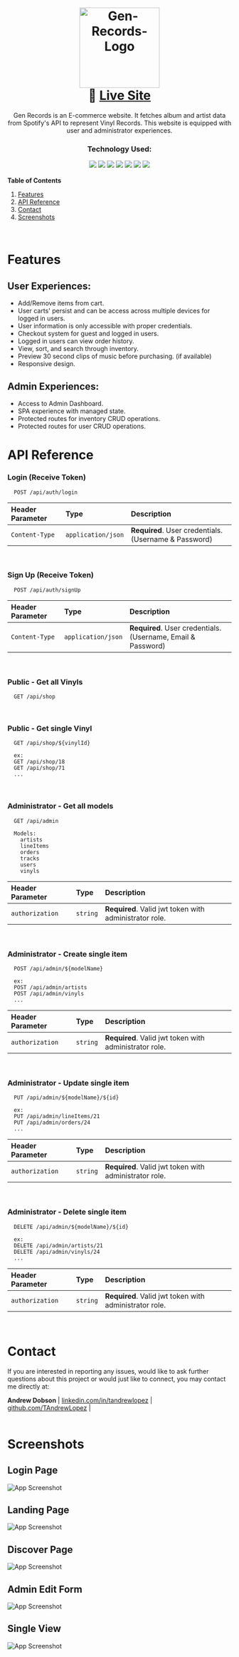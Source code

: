 <!-- HEADER -->
<!-- https://i.imgur.com/ncCnsz4.png -->
<h1 align="center">
  <img alt="Gen-Records-Logo" src="https://t3.ftcdn.net/jpg/03/97/28/72/360_F_397287263_ygZgewKcJm8bLTYkaEuHYUNTM6ptx2Bl.jpg" width=180/><br/>
  🔗 <a href="https://gen-records.vercel.app/">Live Site</a>
</h1>

<!-- BRIEF DESCRIPTION -->
<p align="center">
Gen Records is an E-commerce website. It fetches album and artist data from Spotify's API to represent Vinyl Records. This website is equipped with user and administrator experiences.
</p>

<div align="center">

### Technology Used:

<img src="https://img.shields.io/badge/React-20232A?style=for-the-badge&logo=react&logoColor=61DAFB"/>
<img src="https://img.shields.io/badge/next.js-000000?style=for-the-badge&logo=nextdotjs&logoColor=white" />
<img src="https://img.shields.io/badge/Sequelize-52B0E7?style=for-the-badge&logo=Sequelize&logoColor=white" />
<img src="https://img.shields.io/badge/Tailwind_CSS-38B2AC?style=for-the-badge&logo=tailwind-css&logoColor=white" />
<img src="https://img.shields.io/badge/JWT-000000?style=for-the-badge&logo=JSON%20web%20tokens&logoColor=white" />
<img src="https://img.shields.io/badge/Stripe-626CD9?style=for-the-badge&logo=Stripe&logoColor=white" />
<img src="https://img.shields.io/badge/Redux-593D88?style=for-the-badge&logo=redux&logoColor=white" />

</div>

<br/>

<!-- TABLE OF CONTENTS -->
  <summary>
  <b>Table of Contents</b>
  </summary>
  <ol>
    <li>
      <a href="#features">Features</a>
    </li>
    <li>
      <a href="#api-reference">API Reference</a>
    </li>
    <li><a href="#contact">Contact</a></li>
    <li><a href="#screenshots">Screenshots</a></li>
  </ol>

  <br/>

# Features

## User Experiences:

- Add/Remove items from cart.
- User carts' persist and can be access across multiple devices for logged in users.
- User information is only accessible with proper credentials.
- Checkout system for guest and logged in users.
- Logged in users can view order history.
- View, sort, and search through inventory.
- Preview 30 second clips of music before purchasing. (if available)
- Responsive design.

## Admin Experiences:

- Access to Admin Dashboard.
- SPA experience with managed state.
- Protected routes for inventory CRUD operations.
- Protected routes for user CRUD operations.

# API Reference

### Login (Receive Token)

```
  POST /api/auth/login
```

| Header Parameter | Type               | Description                                           |
| :--------------- | :----------------- | :---------------------------------------------------- |
| `Content-Type`   | `application/json` | **Required**. User credentials. (Username & Password) |

<br/>

### Sign Up (Receive Token)

```
  POST /api/auth/signUp
```

| Header Parameter | Type               | Description                                                  |
| :--------------- | :----------------- | :----------------------------------------------------------- |
| `Content-Type`   | `application/json` | **Required**. User credentials. (Username, Email & Password) |

<br/>

### Public - Get all Vinyls

```
  GET /api/shop
```

<br/>

### Public - Get single Vinyl

```
  GET /api/shop/${vinylId}

  ex:
  GET /api/shop/18
  GET /api/shop/71
  ...
```

<br/>

### Administrator - Get all models

```
  GET /api/admin

  Models:
    artists
    lineItems
    orders
    tracks
    users
    vinyls
```

| Header Parameter | Type     | Description                                            |
| :--------------- | :------- | :----------------------------------------------------- |
| `authorization`  | `string` | **Required**. Valid jwt token with administrator role. |

<br/>

### Administrator - Create single item

```
  POST /api/admin/${modelName}

  ex:
  POST /api/admin/artists
  POST /api/admin/vinyls
  ...
```

| Header Parameter | Type     | Description                                            |
| :--------------- | :------- | :----------------------------------------------------- |
| `authorization`  | `string` | **Required**. Valid jwt token with administrator role. |

<br/>

### Administrator - Update single item

```
  PUT /api/admin/${modelName}/${id}

  ex:
  PUT /api/admin/lineItems/21
  PUT /api/admin/orders/24
  ...
```

| Header Parameter | Type     | Description                                            |
| :--------------- | :------- | :----------------------------------------------------- |
| `authorization`  | `string` | **Required**. Valid jwt token with administrator role. |

<br/>

### Administrator - Delete single item

```
  DELETE /api/admin/${modelName}/${id}

  ex:
  DELETE /api/admin/artists/21
  DELETE /api/admin/vinyls/24
  ...
```

| Header Parameter | Type     | Description                                            |
| :--------------- | :------- | :----------------------------------------------------- |
| `authorization`  | `string` | **Required**. Valid jwt token with administrator role. |

<br/>

# Contact

If you are interested in reporting any issues, would like to ask further questions about this project or would just like to connect, you may contact me directly at:

**Andrew Dobson**
| [linkedin.com/in/tandrewlopez](https://linkedin.com/in/tandrewlopez) | [github.com/TAndrewLopez](https://github.com/TAndrewLopez) |
<br/>
<br/>

# Screenshots

## Login Page

![App Screenshot](public/screenshots/05_login.png)

## Landing Page

![App Screenshot](public/screenshots/01_landing.png)

## Discover Page

![App Screenshot](public/screenshots/02_discover.png)

## Admin Edit Form

![App Screenshot](public/screenshots/06_adminEdit.png)

## Single View

![App Screenshot](public/screenshots/03_singleView.png)
